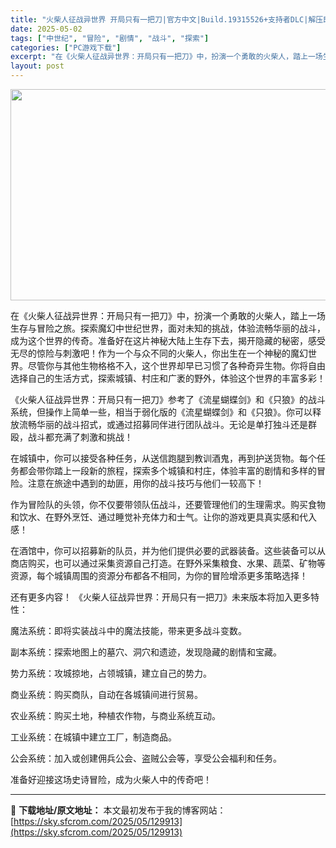 ```yaml
---
title: "火柴人征战异世界 开局只有一把刀|官方中文|Build.19315526+支持者DLC|解压即撸|"
date: 2025-05-02
tags: ["中世纪", "冒险", "剧情", "战斗", "探索"]
categories: ["PC游戏下载"]
excerpt: "在《火柴人征战异世界：开局只有一把刀》中，扮演一个勇敢的火柴人，踏上一场生存与冒险之旅。探索魔幻中世纪世界，面对未知的挑战，体验流畅华丽的战斗，成为这个世界的传奇。准备好在这片神秘大陆上生存下去，揭开隐藏的秘密，感受无尽的惊险与刺激吧！作为一个与众不同的火柴人，你出生在一个神秘的魔幻世界。尽管你与其&hellip;"
layout: post
---
```


<img class="aligncenter size-full wp-image-129904" src="https://sky.sfcrom.com/wp-content/uploads/2025/05/2025050207433750.webp" alt="" width="600" height="338" />

在《火柴人征战异世界：开局只有一把刀》中，扮演一个勇敢的火柴人，踏上一场生存与冒险之旅。探索魔幻中世纪世界，面对未知的挑战，体验流畅华丽的战斗，成为这个世界的传奇。准备好在这片神秘大陆上生存下去，揭开隐藏的秘密，感受无尽的惊险与刺激吧！作为一个与众不同的火柴人，你出生在一个神秘的魔幻世界。尽管你与其他生物格格不入，这个世界却早已习惯了各种奇异生物。你将自由选择自己的生活方式，探索城镇、村庄和广袤的野外，体验这个世界的丰富多彩！

《火柴人征战异世界：开局只有一把刀》参考了《流星蝴蝶剑》和《只狼》的战斗系统，但操作上简单一些，相当于弱化版的《流星蝴蝶剑》和《只狼》。你可以释放流畅华丽的战斗招式，或通过招募同伴进行团队战斗。无论是单打独斗还是群殴，战斗都充满了刺激和挑战！

在城镇中，你可以接受各种任务，从送信跑腿到教训酒鬼，再到护送货物。每个任务都会带你踏上一段新的旅程，探索多个城镇和村庄，体验丰富的剧情和多样的冒险。注意在旅途中遇到的劫匪，用你的战斗技巧与他们一较高下！

作为冒险队的头领，你不仅要带领队伍战斗，还要管理他们的生理需求。购买食物和饮水、在野外烹饪、通过睡觉补充体力和士气。让你的游戏更具真实感和代入感！

在酒馆中，你可以招募新的队员，并为他们提供必要的武器装备。这些装备可以从商店购买，也可以通过采集资源自己打造。在野外采集粮食、水果、蔬菜、矿物等资源，每个城镇周围的资源分布都各不相同，为你的冒险增添更多策略选择！

还有更多内容！
《火柴人征战异世界：开局只有一把刀》未来版本将加入更多特性：

魔法系统：即将实装战斗中的魔法技能，带来更多战斗变数。

副本系统：探索地图上的墓穴、洞穴和遗迹，发现隐藏的剧情和宝藏。

势力系统：攻城掠地，占领城镇，建立自己的势力。

商业系统：购买商队，自动在各城镇间进行贸易。

农业系统：购买土地，种植农作物，与商业系统互动。

工业系统：在城镇中建立工厂，制造商品。

公会系统：加入或创建佣兵公会、盗贼公会等，享受公会福利和任务。

准备好迎接这场史诗冒险，成为火柴人中的传奇吧！

---
📖 **下载地址/原文地址：** 本文最初发布于我的博客网站：[https://sky.sfcrom.com/2025/05/129913](https://sky.sfcrom.com/2025/05/129913)
